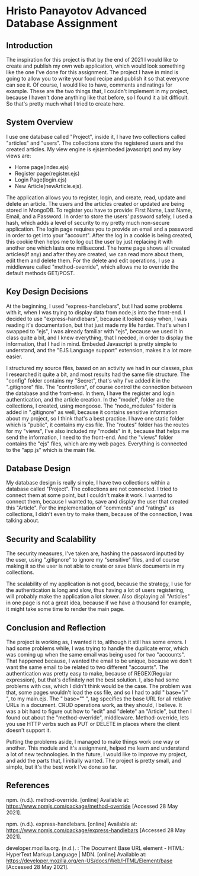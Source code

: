 # Hristo Panayotov Advanced Database Assignment

## Introduction

The inspiration for this project is that by the end of 2021 I would like to create and publish my own web application, which would look something like the one I've done for this assignment.
The project I have in mind is going to allow you to write your food recipe and publish it so that everyone can see it.
Of course, I would like to have, comments and ratings for example.
These are the two things that, I couldn't implement in my project, because I haven't done anything like that before, so I found it a bit difficult.
So that's pretty much what I tried to create here.

## System Overview

I use one database called "Project", inside it, I have two collections called "articles" and "users".
The collections store the registered users and the created articles.
My view engine is ejs(embeded javascript) and my key views are:

- Home page(index.ejs)
- Register page(register.ejs)
- Login Page(login.ejs)
- New Article(newArticle.ejs).

The application allows you to register, login, and create, read, update and delete an article. The users and the articles created or updated are being stored in MongoDB.
To register you have to provide: First Name, Last Name, Email, and a Password.
In order to store the users' password safely, I used a hash, which adds a level of security to my pretty much non-secure application.
The login page requires you to provide an email and a password in order to get into your "account".
After the log in a cookie is being created, this cookie then helps me to log out the user by just replacing it with another one which lasts one millisecond.
The home page shows all created articles(if any) and after they are created, we can read more about them, edit them and delete them.
For the delete and edit operations, I use a middleware called "method-override", which allows me to override the default methods GET/POST.

## Key Design Decisions

At the beginning, I used "express-handlebars", but I had some problems with it, when I was trying to display data from node.js into the front-end.
I decided to use "express-handlebars", because it looked easy when, I was reading it's documentation, but that just made my life harder.
That's when I swapped to "ejs", I was already familiar with "ejs", because we used it in class quite a bit, and I knew everything, that I needed, in order to display the information, that I had in mind.
Embeded Javascript is pretty simple to understand, and the "EJS Language support" extension, makes it a lot more easier.

I structured my source files, based on an activity we had in our classes, plus I researched it quite a bit, and most results had the same file structure.
The "config" folder contains my "Secret", that's why I've added it in the ".gitignore" file.
The "controllers", of course control the connection between the database and the front-end.
In them, I have the register and login authentication, and the article creation.
In the "model", folder are the collections, I created, using mongoose.
The "node_modules" folder is added in ".gitignore" as well, because it contains sensitive information about my project, so I think that's a best practice.
I have one static folder which is "public", it contains my css file.
The "routes" folder has the routes for my "views", I've also included my "models" in it, because that helps me send the information, I need to the front-end.
And the "views" folder contains the "ejs" files, which are my web pages.
Everything is connected to the "app.js" which is the main file.

## Database Design

My database design is really simple, I have two collections within a database called "Project".
The collections are not connected.
I tried to connect them at some point, but I couldn't make it work.
I wanted to connect them, because I wanted to, save and display the user that created this "Article".
For the implementation of "comments" and "ratings" as collections, I didn't even try to make them, because of the connection, I was talking about.

## Security and Scalability

The security measures, I've taken are, hashing the password inputted by the user, using ".gitignore" to ignore my "sensitive" files, and of course making it so the user is not able to create or save blank documents in my collections.

The scalability of my application is not good, because the strategy, I use for the authentication is long and slow, thus having a lot of users registering, will probably make the application a lot slower.
Also displaying all "Articles" in one page is not a great idea, because if we have a thousand for example, it might take some time to render the main page.

## Conclusion and Reflection

The project is working as, I wanted it to, although it still has some errors.
I had some problems while, I was trying to handle the duplicate error, which was coming up when the same email was being used for two "accounts".
That happened because, I wanted the email to be unique, because we don't want the same email to be related to two different "accounts".
The authentication was pretty easy to make, because of REGEX(Regular expression), but that's definitely not the best solution.
I, also had some problems with css, which I didn't think would be the case.
The problem was that, some pages wouldn't load the css file, and so I had to add " base="/" ", to my main.ejs.
The " base="" ", tag specifies the base URL for all relative URLs in a document.
CRUD operations work, as they should, I believe.
It was a bit hard to figure out how to "edit" and "delete" an "Article", but then I found out about the "method-override", middleware.
Method-override, lets you use HTTP verbs such as PUT or DELETE in places where the client doesn't support it.

Putting the problems aside, I managed to make things work one way or another.
This module and it's assignment, helped me learn and understand a lot of new technologies.
In the future, I would like to improve my project, and add the parts that, I initially wanted.
The project is pretty small, and simple, but it's the best work I've done so far.

## References

npm. (n.d.). method-override. [online] Available at: https://www.npmjs.com/package/method-override [Accessed 28 May 2021].

‌npm. (n.d.). express-handlebars. [online] Available at: https://www.npmjs.com/package/express-handlebars [Accessed 28 May 2021].

developer.mozilla.org. (n.d.). : The Document Base URL element - HTML: HyperText Markup Language | MDN. [online] Available at: https://developer.mozilla.org/en-US/docs/Web/HTML/Element/base [Accessed 28 May 2021].

‌
‌
